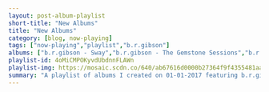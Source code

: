 ```yaml
---
layout: post-album-playlist
short-title: "New Albums"
title: "New Albums"
category: [blog, now-playing]
tags: ["now-playing","playlist","b.r.gibson"]
albums: ["b.r.gibson - Sway","b.r.gibson - The Gemstone Sessions","b.r.gibson - Byzantine Tales","b.r.gibson - J.R."]
playlist-id: 4oMiCMPOKyvdUbdnnFLAWn
playlist-img: https://mosaic.scdn.co/640/ab67616d0000b27364f9f4355481aae1b788b0b0ab67616d0000b2738a470eb69321eaa6ae2324a7ab67616d0000b273d75303fcf06a89281a26aaf0ab67616d0000b273f2a1017fa91fa3ff4991992e
summary: "A playlist of albums I created on 01-01-2017 featuring b.r.gibson, b.r.gibson, b.r.gibson, and b.r.gibson"
---
```

